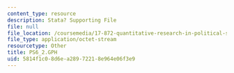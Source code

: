 ```yaml
---
content_type: resource
description: Stata? Supporting File
file: null
file_location: /coursemedia/17-872-quantitative-research-in-political-science-and-public-policy-spring-2004/5814f1c08d6ea28972218e964e06f3e9_PS6_2.GPH
file_type: application/octet-stream
resourcetype: Other
title: PS6_2.GPH
uid: 5814f1c0-8d6e-a289-7221-8e964e06f3e9
---
```

